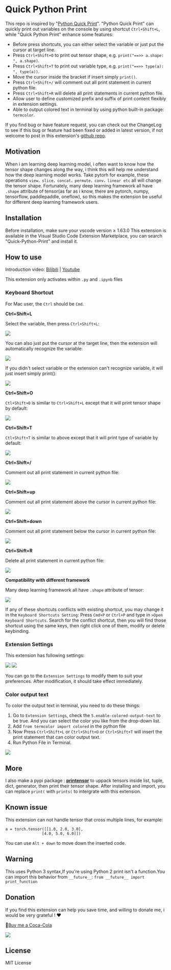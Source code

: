# Quick Python Print

This repo is inspired by "[Python Quick Print](https://github.com/AhadCove/Python-Quick-Print)". "Python Quick Print" can quickly print out variables on the console by using shortcut `Ctrl+Shift+L`, while "Quick Python Print" enhance some features:
* Before press shortcuts, you can either select the variable or just put the cursor at target line.
* Press `Ctrl+Shift+O` to print out tensor shape, e.g. `print("==>> a.shape: ", a.shape)`.
* Press `Ctrl+Shift+T` to print out variable type, e.g. `print("==>> type(a): ", type(a))`.
* Move the cursor inside the bracket if insert simply `print()`.
* Press `Ctrl+Shift+/` will comment out all print statement in current python file.
* Press `Ctrl+Shift+R` will delete all print statements in current python file.
* Allow user to define customized prefix and suffix of print content flexibly in extension settings.
* Able to output colored text in terminal by using python built-in package: `termcolor`.

If you find bug or have feature request, you can check out the ChangeLog to see if this bug or feature had been fixed or added in latest version, if not welcome to post in this extension's [github repo](https://github.com/wwdok/Quick-Python-Print).

## Motivation

When i am learning deep learning model, i often want to know how the tensor shape changes along the way, i think this will help me understand how the deep learning model works. Take pytorh for example, these operations `view，slice，concat，permute，conv，linear etc` all will change the tensor shape. Fortunately, many deep learning framework all have `.shape` attribute of tensor(as far as i know, there are pytorch, numpy, tensorflow, paddlepaddle, oneflow), so this makes the extension be useful for different deep learning framework users.

## Installation

Before installation, make sure your vscode version ≥ 1.63.0
This extension is available in the Visual Studio Code Extension Marketplace, you can search "Quick-Python-Print" and install it.

## How to use

Introduction video: [Bilibili](https://www.bilibili.com/video/BV1hY411V7bi) | [Youtube](https://www.youtube.com/watch?v=w5cd_8lzylA)

This extension only activates within `.py` and `.ipynb` files

### Keyboard Shortcut
For Mac user, the `Ctrl` should be `Cmd`.

**Ctrl+Shift+L**

Select the variable, then press `Ctrl+Shift+L`:

![](images/Ctl+Shift+L-selection.gif)

You can also just put the cursor at the target line, then the extension will automatically recognize the variable:

![](images/Ctl+Shift+L-NOselection.gif)

If you didn't select variable or the extension can't recognize variable, it will just insert simply print():

![](images/Ctl+Shift+L-NOvariable.gif)

**Ctrl+Shift+O**

`Ctl+Shift+O` is similar to `Ctrl+Shift+L` except that it will print tensor shape by default:

![](images/Ctl+Shift+O.gif)

**Ctrl+Shift+T**

`Ctl+Shift+T` is similar to above except that it will print type of variable by default:

![](images/Ctl+Shift+T.gif)

**Ctrl+Shift+/**

Comment out all print statement in current python file:

![](images/Ctl+Shift+forwardslash.gif)

**Ctrl+Shift+up**

Comment out all print statement above the cursor in current python file:

![](images/Ctl+Shift+up.gif)

**Ctrl+Shift+down**

Comment out all print statement below the cursor in current python file:

![](images/Ctl+Shift+down.gif)

**Ctrl+Shift+R**

Delete all print statement in current python file:

![](images/Ctl+Shift+R.gif)

**Compatibility with different framework**

Many deep learning framework all have `.shape` attribute of tensor:

![](images/execution.gif)

If any of these shortcuts conflicts with existing shortcut, you may change it in the `Keyboard Shortcuts Setting`: Press `Cmd+P` or `Ctrl+P` and type in `>Open Keyboard Shortcuts`. Search for the conflict shortcut, then you will find those shortcut using the same keys, then right click one of them, modify or delete keybinding.

### Extension Settings

This extension has following settings:

![](images/setting1.png)
![](images/setting2.png)

You can go to the `Extension Settings` to modify them to suit your preferences. After modification, it should take effect immediately.

### Color output text
To color the output text in terminal, you need to do these things:
1. Go to `Extension Settings`, check the `5.enable-colored-output-text` to be true. And you can select the color you like from the drop-down list.
2. Add `from termcolor import colored` in the python file
3. Now Press `Ctrl+Shift+L` or `Ctrl+Shift+O` or `Ctrl+Shift+T` will insert the print statement that can color output text.
4. Run Python File in Terminal.

![](images/color-text.gif)

## More
I also make a pypi package : [**printensor**](https://github.com/wwdok/print_tensor) to uppack tensors inside list, tuple, dict, generator, then print their tensor shape. After installing and import, you can replace `print(` with `prints(` to intergrate with this extension.

## Known issue
This extension can not handle tensor that cross multiple lines, for example:
```
a = torch.tensor([[1.0, 2.0, 3.0], 
                [4.0, 5.0, 6.0]])
```
You can use `Alt + down` to move down the inserted code.

## Warning
This uses Python 3 syntax,If you're using Python 2 print isn't a function.You can import this behavior from `__future__`:
`from __future__ import print_function`

## Donation
If you find this extension can help you save time, and willing to donate me, i would be very grateful ! ❤

🥤[Buy me a Coca-Cola](https://ko-fi.com/weidawang) 

![](images/donation.png)

## License
MIT License
